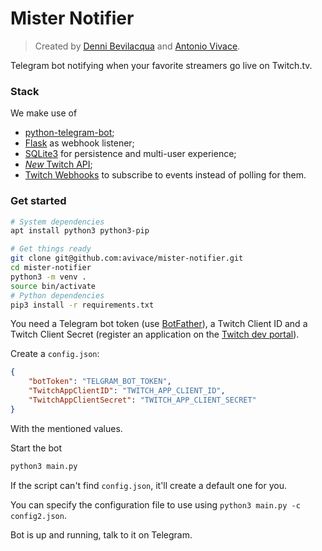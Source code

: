 # Mister Notifier

> Created by [Denni Bevilacqua](https://github.com/dennib) and [Antonio Vivace](https://github.com/avivace).

Telegram bot notifying when your favorite streamers go live on Twitch.tv.

### Stack

We make use of 

- [python-telegram-bot](https://github.com/python-telegram-bot/python-telegram-bot);
- [Flask](http://flask.pocoo.org/docs/1.0/api/) as webhook listener;
- [SQLite3](https://www.sqlite.org/docs.html) for persistence and multi-user experience;
- [_New_ Twitch API](https://dev.twitch.tv/docs/api/reference/);
- [Twitch Webhooks](https://dev.twitch.tv/docs/api/webhooks-reference/) to subscribe to events instead of polling for them.

### Get started

```bash
# System dependencies
apt install python3 python3-pip

# Get things ready
git clone git@github.com:avivace/mister-notifier.git
cd mister-notifier
python3 -m venv .
source bin/activate
# Python dependencies
pip3 install -r requirements.txt
```

You need a Telegram bot token (use [BotFather](https://t.me/BotFather)), a Twitch Client ID and a Twitch Client Secret (register an application on the [Twitch dev portal](https://dev.twitch.tv/dashboard/apps/create)).

Create a `config.json`:

```json
{
    "botToken": "TELGRAM_BOT_TOKEN",
    "TwitchAppClientID": "TWITCH_APP_CLIENT_ID",
    "TwitchAppClientSecret": "TWITCH_APP_CLIENT_SECRET"
}
```

With the mentioned values.


Start the bot

```bash
python3 main.py
```

If the script can't find `config.json`, it'll create a default one for you.

You can specify the configuration file to use using `python3 main.py -c config2.json`.

Bot is up and running, talk to it on Telegram.